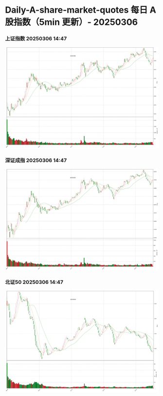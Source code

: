 
# Daily-A-share-market-quotes 每日 A 股指数（5min 更新）- 20250306

### 上证指数 20250306 14:47
![](./fig/2025/3/20250306-sh000001.png)

### 深证成指 20250306 14:47
![](./fig/2025/3/20250306-sz399001.png)

### 北证50 20250306 14:47
![](./fig/2025/3/20250306-bj899050.png)
